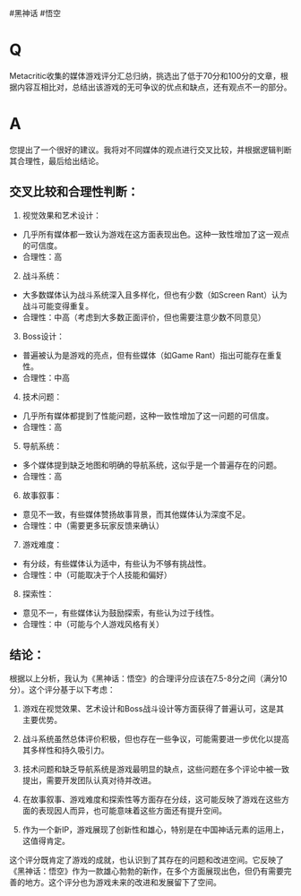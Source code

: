 #黑神话
#悟空

# Q
Metacritic收集的媒体游戏评分汇总归纳，挑选出了低于70分和100分的文章，根据内容互相比对，总结出该游戏的无可争议的优点和缺点，还有观点不一的部分。

# A
您提出了一个很好的建议。我将对不同媒体的观点进行交叉比较，并根据逻辑判断其合理性，最后给出结论。

## 交叉比较和合理性判断：
1. 视觉效果和艺术设计：
- 几乎所有媒体都一致认为游戏在这方面表现出色。这种一致性增加了这一观点的可信度。
- 合理性：高

2. 战斗系统：
- 大多数媒体认为战斗系统深入且多样化，但也有少数（如Screen Rant）认为战斗可能变得重复。
- 合理性：中高（考虑到大多数正面评价，但也需要注意少数不同意见）

3. Boss设计：
- 普遍被认为是游戏的亮点，但有些媒体（如Game Rant）指出可能存在重复性。
- 合理性：中高

4. 技术问题：
- 几乎所有媒体都提到了性能问题，这种一致性增加了这一问题的可信度。
- 合理性：高

5. 导航系统：
- 多个媒体提到缺乏地图和明确的导航系统，这似乎是一个普遍存在的问题。
- 合理性：高

6. 故事叙事：
- 意见不一致，有些媒体赞扬故事背景，而其他媒体认为深度不足。
- 合理性：中（需要更多玩家反馈来确认）

7. 游戏难度：
- 有分歧，有些媒体认为适中，有些认为不够有挑战性。
- 合理性：中（可能取决于个人技能和偏好）

8. 探索性：
- 意见不一，有些媒体认为鼓励探索，有些认为过于线性。
- 合理性：中（可能与个人游戏风格有关）

## 结论：
根据以上分析，我认为《黑神话：悟空》的合理评分应该在7.5-8分之间（满分10分）。这个评分基于以下考虑：

1. 游戏在视觉效果、艺术设计和Boss战斗设计等方面获得了普遍认可，这是其主要优势。

2. 战斗系统虽然总体评价积极，但也存在一些争议，可能需要进一步优化以提高其多样性和持久吸引力。

3. 技术问题和缺乏导航系统是游戏最明显的缺点，这些问题在多个评论中被一致提出，需要开发团队认真对待并改进。

4. 在故事叙事、游戏难度和探索性等方面存在分歧，这可能反映了游戏在这些方面的表现因人而异，也可能意味着这些方面还有提升空间。

5. 作为一个新IP，游戏展现了创新性和雄心，特别是在中国神话元素的运用上，这值得肯定。

这个评分既肯定了游戏的成就，也认识到了其存在的问题和改进空间。它反映了《黑神话：悟空》作为一款雄心勃勃的新作，在多个方面展现出色，但仍有需要完善的地方。这个评分也为游戏未来的改进和发展留下了空间。